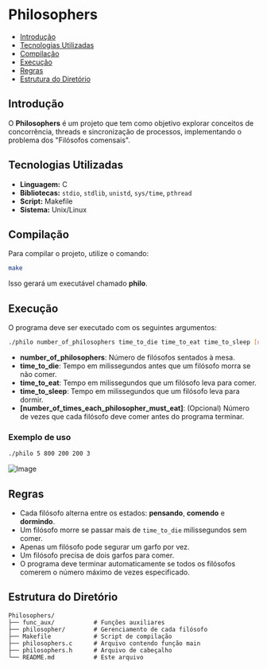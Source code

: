 # Philosophers

- [Introdução](#introdução)
- [Tecnologias Utilizadas](#tecnologias-utilizadas)
- [Compilação](#compilação)
- [Execução](#execução)
- [Regras](#regras)
- [Estrutura do Diretório](#estrutura-do-diretório)

## Introdução
O **Philosophers** é um projeto que tem como objetivo explorar conceitos de concorrência, threads e sincronização de processos, implementando o problema dos "Filósofos comensais".

## Tecnologias Utilizadas

- **Linguagem:** C
- **Bibliotecas:** `stdio`, `stdlib`, `unistd`, `sys/time`, `pthread`
- **Script:** Makefile
- **Sistema:** Unix/Linux

## Compilação
Para compilar o projeto, utilize o comando:

```sh
make
```
Isso gerará um executável chamado **philo**.

## Execução
O programa deve ser executado com os seguintes argumentos:

```sh
./philo number_of_philosophers time_to_die time_to_eat time_to_sleep [number_of_times_each_philosopher_must_eat]
```

- **number_of_philosophers**: Número de filósofos sentados à mesa.
- **time_to_die**: Tempo em milissegundos antes que um filósofo morra se não comer.
- **time_to_eat**: Tempo em milissegundos que um filósofo leva para comer.
- **time_to_sleep**: Tempo em milissegundos que um filósofo leva para dormir.
- **[number_of_times_each_philosopher_must_eat]**: (Opcional) Número de vezes que cada filósofo deve comer antes do programa terminar.

### Exemplo de uso
```sh
./philo 5 800 200 200 3
```

![Image](https://github.com/user-attachments/assets/d19c124c-c0b0-4714-a378-4a266f7e4c81)

## Regras
- Cada filósofo alterna entre os estados: **pensando**, **comendo** e **dormindo**.
- Um filósofo morre se passar mais de `time_to_die` milissegundos sem comer.
- Apenas um filósofo pode segurar um garfo por vez.
- Um filósofo precisa de dois garfos para comer.
- O programa deve terminar automaticamente se todos os filósofos comerem o número máximo de vezes especificado.

## Estrutura do Diretório
```
Philosophers/
├── func_aux/           # Funções auxiliares
├── philosopher/        # Gerenciamento de cada filósofo
├── Makefile            # Script de compilação
├── philosophers.c      # Arquivo contendo função main
├── philosophers.h      # Arquivo de cabeçalho
└── README.md           # Este arquivo
```
